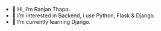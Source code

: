 - 👋 Hi, I’m Ranjan Thapa.
- 👀 I’m interested in Backend, i use Python, Flask & Django.
- 🌱 I’m currently learning Django.
<!---
sntiago1011/sntiago1011 is a ✨ special ✨ repository because its `README.md` (this file) appears on your GitHub profile.
You can click the Preview link to take a look at your changes.
--->
